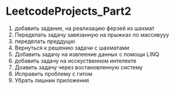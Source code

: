 # LeetcodeProjects_Part2
1) добавить задание, на реализацию ферзей из шахмат
2) Переделать задачу завязанную на прыжках по массивууу
3) переделать преддущю
4) Вернуться к решению задачи с шахматами
5) Добавить задачу на извлеение данных с помощи LINQ
6) добавить задачу на исскуственном интелекте
7) Доавить задачу через востановленную систему
8) Исправить проблему с гитом
9) Убрать лишнии приложения
